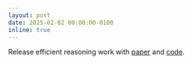 ```yaml
---
layout: post
date: 2025-02-02 00:00:00-0100
inline: true
---
```


Release efficient reasoning work with <a rel="external nofollow" href="https://arxiv.org/abs/2501.19201" target="_blank">paper</a> and <a rel="external nofollow" href="https://github.com/shawnricecake/Heima" target="_blank">code</a>.
